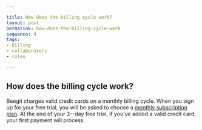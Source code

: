 ```yaml
---

title: How does the billing cycle work?
layout: post
permalink: how-does-the-billing-cycle-work
sequence: 4
tags:
- billing
- collaborators
- roles

---
```


## How does the billing cycle work? 
Beegit charges valid credit cards on a monthly billing cycle. When you sign up for your free trial, you will be asked to choose a [monthly subscription plan](https://beegit.com/pricing). At the end of your 3--day free trial, if you've added a valid credit card, your first payment will process. 

